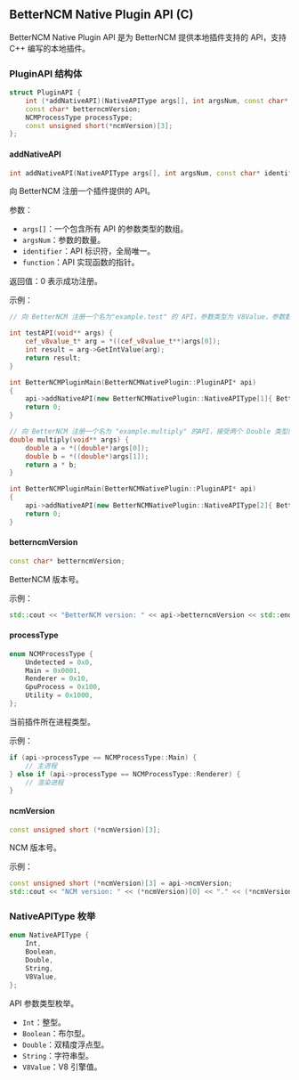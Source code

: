 ## BetterNCM Native Plugin API (C)

BetterNCM Native Plugin API 是为 BetterNCM 提供本地插件支持的 API，支持 C++ 编写的本地插件。

### PluginAPI 结构体

```c++
struct PluginAPI {
    int (*addNativeAPI)(NativeAPIType args[], int argsNum, const char* identifier, char* function(void**));
    const char* betterncmVersion;
    NCMProcessType processType;
    const unsigned short(*ncmVersion)[3];
};
```

#### addNativeAPI

```c++
int addNativeAPI(NativeAPIType args[], int argsNum, const char* identifier, char* function(void**));
```

向 BetterNCM 注册一个插件提供的 API。

参数：

- `args[]`：一个包含所有 API 的参数类型的数组。
- `argsNum`：参数的数量。
- `identifier`：API 标识符，全局唯一。
- `function`：API 实现函数的指针。

返回值：0 表示成功注册。

示例：

```c++
// 向 BetterNCM 注册一个名为"example.test" 的 API，参数类型为 V8Value，参数数量为 1，实现函数为 testAPI。

int testAPI(void** args) {
    cef_v8value_t* arg = *((cef_v8value_t**)args[0]);
    int result = arg->GetIntValue(arg);
    return result;
}

int BetterNCMPluginMain(BetterNCMNativePlugin::PluginAPI* api)
{
    api->addNativeAPI(new BetterNCMNativePlugin::NativeAPIType[1]{ BetterNCMNativePlugin::NativeAPIType::V8Value }, 1, "example.test", testAPI);
    return 0;
}
```

```c++
// 向 BetterNCM 注册一个名为 "example.multiply" 的API，接受两个 Double 类型的参数并返回它们的乘积。
double multiply(void** args) {
    double a = *((double*)args[0]);
    double b = *((double*)args[1]);
    return a * b;
}

int BetterNCMPluginMain(BetterNCMNativePlugin::PluginAPI* api)
{
    api->addNativeAPI(new BetterNCMNativePlugin::NativeAPIType[2]{ BetterNCMNativePlugin::NativeAPIType::Double, BetterNCMNativePlugin::NativeAPIType::Double }, 2, "example.multiply", multiply);
    return 0;
}
```

#### betterncmVersion

```c++
const char* betterncmVersion;
```

BetterNCM 版本号。

示例：

```c++
std::cout << "BetterNCM version: " << api->betterncmVersion << std::endl;
```

#### processType

```c++
enum NCMProcessType {
    Undetected = 0x0,
    Main = 0x0001,
    Renderer = 0x10,
    GpuProcess = 0x100,
    Utility = 0x1000,
};
```

当前插件所在进程类型。

示例：

```c++
if (api->processType == NCMProcessType::Main) {
    // 主进程
} else if (api->processType == NCMProcessType::Renderer) {
    // 渲染进程
}
```

#### ncmVersion

```c++
const unsigned short (*ncmVersion)[3];
```

NCM 版本号。

示例：

```c++
const unsigned short (*ncmVersion)[3] = api->ncmVersion;
std::cout << "NCM version: " << (*ncmVersion)[0] << "." << (*ncmVersion)[1] << "." << (*ncmVersion)[2] << std::endl;
```

### NativeAPIType 枚举

```c++
enum NativeAPIType {
    Int,
    Boolean,
    Double,
    String,
    V8Value,
};
```

API 参数类型枚举。

- `Int`：整型。
- `Boolean`：布尔型。
- `Double`：双精度浮点型。
- `String`：字符串型。
- `V8Value`：V8 引擎值。
